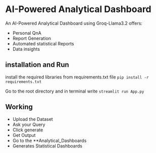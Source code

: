 # AI-Powered Analytical Dashboard
An AI-Powered Analytical Dashboard using Groq-Llama3.2 offers: 
- Personal QnA
- Report Generation
- Automated statistical Reports 
- Data insights

## installation and Run
install the required libraries from requirements.txt file
```pip install -r requirements.txt```

Go to the root directory and in terminal write 
```streamlit run App.py```

## Working
 - Upload the Dataset
 - Ask your Query 
 - Click generate
 - Get Output
 - Go to the **Analytical_Dashboards
 - Generates Statistical Dashboards







